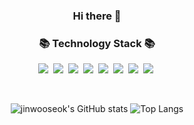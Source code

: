 <h3 align="center">Hi there 👋</h3>

<!--
**jinwooseok/jinwooseok** is a ✨ _special_ ✨ repository because its `README.md` (this file) appears on your GitHub profile.

Here are some ideas to get you started:

- 🔭 I’m currently working on ...
- 🌱 I’m currently learning ...
- 👯 I’m looking to collaborate on ...
- 🤔 I’m looking for help with ...
- 💬 Ask me about ...
- 📫 How to reach me: ...
- 😄 Pronouns: ...
- ⚡ Fun fact: ...
-->

<h3 align="center">📚 Technology Stack 📚</h3>
<p align="center">
  <img src="https://img.shields.io/badge/-Python-blue"/>&nbsp
  <img src="https://img.shields.io/badge/-Nginx-yellowgreen"/>&nbsp
  <img src="https://img.shields.io/badge/-Docker-yellow"/>&nbsp
  <img src="https://img.shields.io/badge/-Git-black"/>&nbsp
  <img src="https://img.shields.io/badge/-Django-green"/>&nbsp
  <img src="https://img.shields.io/badge/-Java-red"/>&nbsp
  <img src="https://img.shields.io/badge/-Spring-gray"/>&nbsp
  <img src="https://img.shields.io/badge/-SQL-orange"/>&nbsp
  
</p>
  &nbsp;&nbsp;&nbsp;&nbsp;&nbsp;&nbsp;&nbsp;&nbsp;&nbsp;&nbsp;&nbsp;&nbsp;&nbsp;&nbsp;&nbsp;&nbsp;&nbsp;&nbsp;&nbsp;&nbsp;&nbsp;&nbsp;&nbsp;&nbsp;&nbsp;&nbsp;&nbsp;&nbsp;&nbsp;&nbsp;&nbsp;&nbsp;&nbsp;&nbsp;&nbsp;&nbsp;&nbsp;&nbsp;&nbsp;&nbsp;&nbsp;&nbsp;&nbsp;&nbsp;&nbsp;&nbsp;&nbsp;  
<div align="center">
  
  ![jinwooseok's GitHub stats](https://github-readme-stats-zivic63jh-jinwooseok.vercel.app/api?username=jinwooseo&show_icons=true&theme=buefy&count_private=true)
  ![Top Langs](https://github-readme-stats-zivic63jh-jinwooseok.vercel.app/api/top-langs/?username=jinwooseok&hide=javascript,html,css)
</div>
